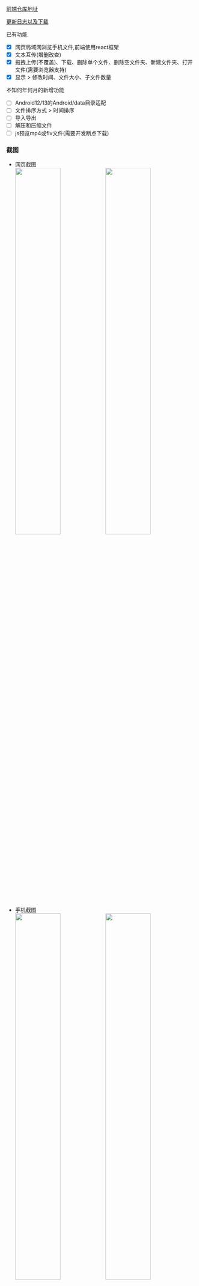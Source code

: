 [前端仓库地址](https://github.com/qwwuyu/FileExplorer-Web)

[更新日志以及下载](https://github.com/qwwuyu/FileExplorer/releases)

已有功能
- [x] 网页局域网浏览手机文件,前端使用react框架
- [x] 文本互传(增删改查)
- [x] 拖拽上传(不覆盖)、下载、删除单个文件、删除空文件夹、新建文件夹、打开文件(需要浏览器支持)
- [x] 显示 > 修改时间、文件大小、子文件数量

不知何年何月的新增功能
- [ ] Android12/13的Android/data目录适配
- [ ] 文件排序方式 > 时间排序
- [ ] 导入导出
- [ ] 解压和压缩文件
- [ ] js预览mp4或flv文件(需要开发断点下载)

### 截图
- 网页截图  
<img src="https://github.com/qwwuyu/FileManage/blob/master/screenshot/screenshot1.png" width="50%" /><img src="https://github.com/qwwuyu/FileManage/blob/master/screenshot/screenshot2.png" width="50%" />

- 手机截图  
<img src="https://github.com/qwwuyu/FileManage/blob/master/screenshot/screenshot3.png" width="50%"/><img src="https://github.com/qwwuyu/FileManage/blob/master/screenshot/screenshot4.png" width="50%"/>

**Thanks**  

[NanoHttpd简易服务器](https://github.com/NanoHttpd/nanohttpd)

[AndroidWebServer简易实现](https://github.com/lopspower/AndroidWebServer)  
